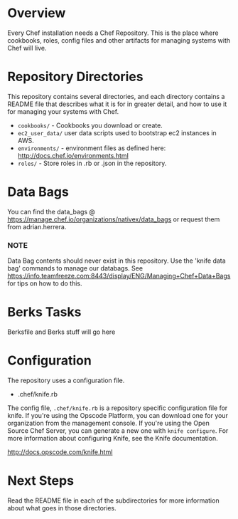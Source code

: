 Overview
========

Every Chef installation needs a Chef Repository. This is the place where cookbooks, roles, config files and other artifacts for managing systems with Chef will live.

Repository Directories
======================

This repository contains several directories, and each directory contains a README file that describes what it is for in greater detail, and how to use it for managing your systems with Chef.

* `cookbooks/` - Cookbooks you download or create.
* `ec2_user_data/` user data scripts used to bootstrap ec2 instances in AWS.
* `environments/` - environment files as defined here: http://docs.chef.io/environments.html
* `roles/` - Store roles in .rb or .json in the repository.

Data Bags
==========

You can find the data_bags @ https://manage.chef.io/organizations/nativex/data_bags or request them from adrian.herrera.

### NOTE
Data Bag contents should never exist in this repository. Use the 'knife data bag' commands to manage our databags.
See https://info.teamfreeze.com:8443/display/ENG/Managing+Chef+Data+Bags for tips on how to do this.

Berks Tasks
==========
 Berksfile and Berks stuff will go here

Configuration
=============

The repository uses a configuration file.

* .chef/knife.rb

The config file, `.chef/knife.rb` is a repository specific configuration file for knife. If you're using the Opscode Platform, you can download one for your organization from the management console. If you're using the Open Source Chef Server, you can generate a new one with `knife configure`. For more information about configuring Knife, see the Knife documentation.

http://docs.opscode.com/knife.html

Next Steps
==========

Read the README file in each of the subdirectories for more information about what goes in those directories.
